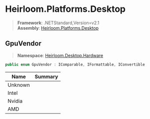 # Heirloom.Platforms.Desktop

> **Framework**: .NETStandard,Version=v2.1  
> **Assembly**: [Heirloom.Platforms.Desktop][0]  

## GpuVendor

> **Namespace**: [Heirloom.Desktop.Hardware][0]  

```cs
public enum GpuVendor : IComparable, IFormattable, IConvertible
```

| Name    | Summary |
|---------|---------|
| Unknown |         |
| Intel   |         |
| Nvidia  |         |
| AMD     |         |

[0]: ../../Heirloom.Platforms.Desktop.md
